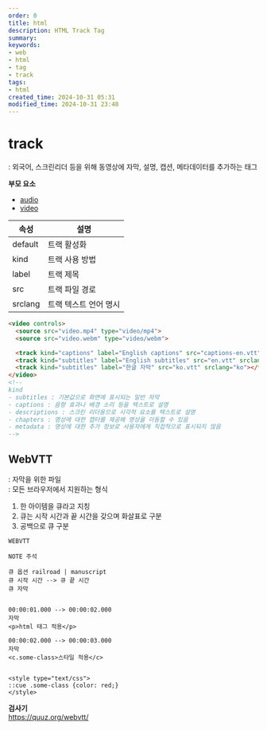```yaml
---
order: 0
title: html
description: HTML Track Tag
summary:
keywords:
- web
- html
- tag
- track
tags:
- html
created_time: 2024-10-31 05:31
modified_time: 2024-10-31 23:48
---
```


# track
: 외국어, 스크린리더 등을 위해 동영상에 자막, 설명, 캡션, 메타데이터를 추가하는 태그  

**부모 요소**   
- [audio](./audio.md)
- [video](./video.md)


속성 | 설명
---|---
default | 트랙 활성화
kind    | 트랙 사용 방법
label   | 트랙 제목  
src     | 트랙 파일 경로  
srclang | 트랙 텍스트 언어 명시


```html
<video controls>
  <source src="video.mp4" type="video/mp4">
  <source src="video.webm" type="video/webm">

  <track kind="captions" label="English captions" src="captions-en.vtt" srclang="en" default></track>
  <track kind="subtitles" label="English subtitles" src="en.vtt" srclang="en"></track>
  <track kind="subtitles" label="한글 자막" src="ko.vtt" srclang="ko"></track>
</video>
<!--
kind
- subtitles : 기본값으로 화면에 표시되는 일반 자막
- captions : 음향 효과나 배경 소리 등을 텍스트로 설명
- descriptions : 스크린 리더용으로 시각적 요소를 텍스트로 설명
- chapters : 영상에 대한 챕터를 제공해 영상을 이동할 수 있음
- metadata : 영상에 대한 추가 정보로 사용자에게 직접적으로 표시되지 않음
-->
```



## WebVTT
: 자막을 위한 파일  
: 모든 브라우저에서 지원하는 형식  

1. 한 아이템을 큐라고 지칭
2. 큐는 시작 시간과 끝 시간을 갖으며 화살표로 구분
3. 공백으로 큐 구분

```vtt
WEBVTT

NOTE 주석

큐 옵션 railroad | manuscript
큐 시작 시간 --> 큐 끝 시간
큐 자막


00:00:01.000 --> 00:00:02.000
자막
<p>html 태그 적용</p>

00:00:02.000 --> 00:00:03.000
자막
<c.some-class>스타일 적용</c>


<style type="text/css">
::cue .some-class {color: red;}
</style>
```


**검사기**   
https://quuz.org/webvtt/
